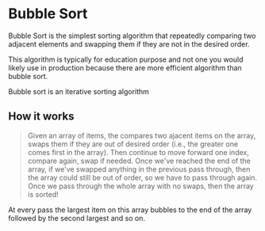 # Bubble Sort

Bubble Sort is the simplest sorting algorithm that repeatedly comparing two adjacent elements and swapping them if they are not in the desired order.

This algorithm is typically for education purpose and not one you would likely use in production because there are more efficient algorithm than bubble sort.

Bubble sort is an iterative sorting algorithm

## How it works

> Given an array of items, the compares two ajacent items on the array, swaps them if they are out of desired order (i.e., the greater one comes first in the array). Then continue to move forward one index, compare again, swap if needed. Once we've reached the end of the array, if we've swapped anything in the previous pass through, then the array could still be out of order, so we have to pass through again. Once we pass through the whole array with no swaps, then the array is sorted!

At every pass the largest item on this array bubbles to the end of the array followed by the second largest and so on.
